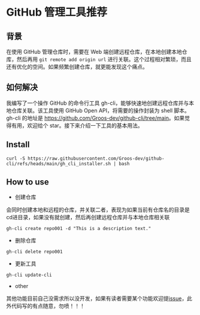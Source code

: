 # GitHub 管理工具推荐

## 背景

在使用 GitHub 管理仓库时，需要在 Web 端创建远程仓库，在本地创建本地仓库，然后再用 `git remote add origin url` 进行关联。这个过程相对繁琐，而且还有优化的空间。如果频繁创建仓库，就更能发现这个痛点。

## 如何解决

我编写了一个操作 GitHub 的命令行工具 gh-cli，能够快速地创建远程仓库并与本地仓库关联。该工具使用 GitHub Open API，将需要的操作封装为 shell 脚本。gh-cli 的地址是 <https://github.com/Groos-dev/github-cli/tree/main>。如果觉得有用，欢迎给个 star。接下来介绍一下工具的基本用法。

## Install

```shel
curl -S https://raw.githubusercontent.com/Groos-dev/github-cli/refs/heads/main/gh_cli_installer.sh | bash
```

## How to use

- 创建仓库

会同时创建本地和远程的仓库，并关联二者，表现为如果当前有仓库名的目录是cd进目录，如果没有就创建，然后再创建远程仓库并与本地仓库相关联

```shell
gh-cli create repo001 -d "This is a description text." 
```

- 删除仓库

```shell
gh-cli delete repo001 
```

- 更新工具

```shell
gh-cli update-cli
```

- other

其他功能目前自己没需求所以没开发，如果有读者需要某个功能欢迎提[issue](https://github.com/Groos-dev/github-cli/issues)，此外代码写的有点随意，勿喷！！！
